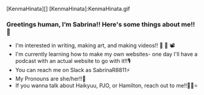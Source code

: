 [KenmaHinata][]
[KenmaHinata]:KenmaHinata.gif
### Greetings human, I’m Sabrina!! Here's some things about me!! 🧡
-  I'm interested in writing, making art, and making videos!! 📖 🎨 📽
 - I'm currently learning how to make my own websites- one day I'll have a podcast with an actual website to go with it!!🎙️
- You can reach me on Slack as SabrinaR8811⚡
- My Pronouns are she/her!!🌊
- If you wanna talk about Haikyuu, PJO, or Hamilton, reach out to me!!🏐🔱⭐

<!---
SabrinaR8811/SabrinaR8811 is a ✨ special ✨ repository because its `README.md` (this file) appears on your GitHub profile.
You can click the Preview link to take a look at your changes.
--->
